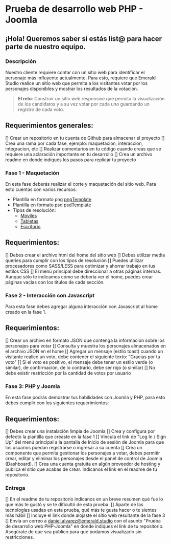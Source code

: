 Prueba de desarrollo web PHP - Joomla
====================================

¡Hola! Queremos saber si estás list@ para hacer parte de nuestro equipo.
---------------------------------

### Descripción
Nuestro cliente requiere contar con un sitio web para identificar el personaje más influyente actualmente. Para esto, requiere que Emerald Studio realice un sitio web que permita a los visitantes votar por los personajes disponibles y mostrar los resultados de la votación.

> **El reto**: Construir un sitio web responsive que permita la visualización de los candidatos y a su vez votar por cada uno guardando un registro de cada voto.

## Requerimientos generales:

[] Crear un repositorio en tu cuenta de Github para almacenar el proyecto
[] Crea una rama por cada fase, ejemplo: maquetacion, interaccion, integracion, etc
[] Realizar comentarios en tu código cuando creas que se requiere una aclaración importante en tu desarrollo
[] Crea un archivo readme en donde indiques los pasos para replicar tu proyecto

### Fase 1 - Maquetación
En esta fase deberás realizar el corte y maquetación del sitio web. Para esto cuentas con varios recursos:
- Plantilla en formato png [pngTemplate](https://drive.google.com/file/d/1Mla5vJJIPrDODWXDfuvWheRq28UFq-kL/view?usp=sharing)
- Plantilla en formato psd [psdTemplate](https://drive.google.com/file/d/1zSruxXa3xoLDHKPswJNjCr2DQf_mkpPg/view?usp=sharing)
- Tipos de resolución:
    - [Móviles](https://www.figma.com/proto/EgWspZWTzvX0MpPIjLDwhB/Votación-Layouts?node-id=6%3A43&scaling=min-zoom&page-id=0%3A1&starting-point-node-id=6%3A43)
    - [Tabletas](https://www.figma.com/proto/EgWspZWTzvX0MpPIjLDwhB/Votación-Layouts?node-id=84%3A1033&scaling=min-zoom&page-id=84%3A1032&starting-point-node-id=84%3A1033)
    - [Escritorio](https://www.figma.com/proto/EgWspZWTzvX0MpPIjLDwhB/Votación-Layouts?node-id=84%3A2401&scaling=min-zoom&page-id=84%3A1031&starting-point-node-id=84%3A2401)

## Requerimientos:
[] Debes crear el archivo html del home del sitio web
[] Debes utilizar media queries para cumplir con los tipos de resolución
[] Puedes utilizar procesadores como SASS/LESS para optimizar y ahorrar trabajo en tus estilos CSS
[] El menú principal debe direccionar a otras páginas internas. Aunque sólo te indicamos cómo se debería ver el home, puedes crear páginas vacías con los títulos de cada sección.

### Fase 2 - Interacción con Javascript
Para esta fase debes agregar alguna interacción con Javascript al home creado en la fase 1.

## Requerimientos:
[] Crear un archivo en formato JSON que contenga la información sobre los personajes para votar
[] Consulta y muestra los personajes almacenados en el archivo JSON en el home
[] Agregar un mensaje (estilo toast) cuando un visitante realice un voto, debe contener el siguiente texto: "Gracias por tu voto"
[] Si el voto es positivo, el mensaje debe tener un estilo verde (o similar), de confirmación, de lo contrario, debe ser rojo (o similar)
[] No debe existir restricción por la cantidad de votos por usuario

### Fase 3: PHP y Joomla
En esta fase podrás demostrar tus habilidades con Joomla y PHP, para esto debes cumplir con los siguientes requerimientos:

## Requerimientos:

[] Debes crear una instalación limpia de Joomla
[] Crea y configura por defecto la plantilla que creaste en la fase 1
[] Vincula el link de "Log In / Sign Up" del menú principal a la pantalla de Inicio de sesión de Joomla para que los usuarios puedan registrarse o ingresar a su cuenta
[] Crea un componente que permita gestionar los personajes a votar, debes permitir crear, editar y eliminar los personajes desde el panel de control de Joomla (Dashboard).
[] Crea una cuenta gratuita en algún proveedor de hosting y publica el sitio que acabas de crear. Indícanos el link en el readme de tu repositorio.


### Entrega

[] En el readme de tu repositorio indícanos en un breve resumen qué fue lo que más te gustó y se te dificultó de esta prueba.
[] Aparte de las tecnologías usadas en esta prueba, qué más te gusta hacer o te sientes más hábil
[] Incluye el link donde alojaste el sitio web resultante de la fase 3
[] Envía un correo a daniel.alvarez@emerald.studio con el asunto "Prueba de desarrollo web PHP-Joomla" en donde indiques el link de tu repositorio. Asegúrate de que sea público para que podamos visualizarlo sin restricciones.
